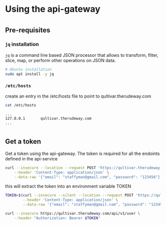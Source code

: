 # Using the api-gateway

#
## Pre-requisites

### `jq` installation

`jq` is a command line based JSON processor that allows to transform, filter, slice, map, or perform other operations on JSON data.

```bash
# Ubuntu installation
sudo apt install -y jq
```

### `/etc/hosts`

create an entry in the /etc/hosts file to point to qultivar.therudeway.com

```bash
cat /etc/hosts

...
127.0.0.1       qultivar.therudeway.com
...
```

#
## Get a token

Get a token using the api-gateway.  The token is required for all the endoints defined in the api-service

```bash
curl --insecure --location --request POST 'https://qultivar.therudeway.com:443/login' \
    --header 'Content-Type: application/json' \
    --data-raw '{"email": "staffyman@gmail.com", "password": "123456"}'
```

this will extract the token into an environment variable TOKEN

```bash
TOKEN=$(curl --insecure --silent --location --request POST 'https://qultivar.therudeway.com:443/login' \
        --header 'Content-Type: application/json' \
        --data-raw '{"email": "staffyman@gmail.com", "password": "123456"}' | jq -r '.token')

curl --insecure https://qultivar.therudeway.com/api/v1/user \
    --header "Authorization: Bearer $TOKEN"
```


